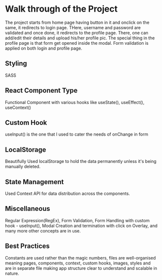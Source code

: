 # Walk through of the Project

The project starts from home page having button in it and onclick on the same, it redirects to login page. THere, username and password are validated and once done, it redirects to the profile page. There, one can add/edit their details and upload his/her profile pic. The special thing in the profile page is that form get opened inside the modal. Form validation is applied on both login and profile page.

## Styling

SASS

## React Component Type

Functional Component with various hooks like useState(), useEffect(), useContext()

## Custom Hook

useInput() is the one that I used to cater the needs of onChange in form

## LocalStorage

Beautifully Used localStorage to hold the data permanently unless it's being manually deleted.

## State Management

Used Context API for data distribution across the components.

## Miscellaneous

Regular Expression(RegEx), Form Validation, Form Handling with custom hook - useInput(), Modal Creation and termination with click on Overlay, and many more other concepts are in use.

## Best Practices

Constants are used rather than the magic numbers, files are well-organised meaning pages, components, context, custom hooks, images, styles and are in separate file making app structure clear to understand and scalable in nature.

